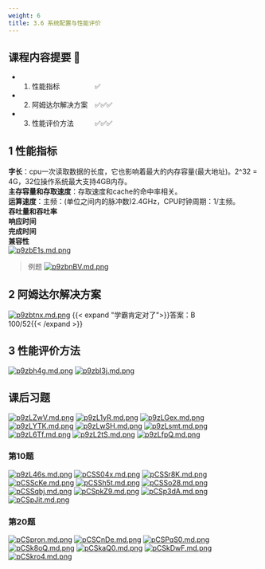 ```yaml
---
weight: 6
title: 3.6 系统配置与性能评价
---
```



## 课程内容提要 🏁
- 1. 性能指标&emsp;&emsp;&emsp;&emsp;&emsp;✅
- 2. 阿姆达尔解决方案&emsp;✅✅✅
- 3. 性能评价方法&emsp;&emsp;&emsp;✅✅✅

## 1 性能指标
**字长**：cpu一次读取数据的长度，它也影响着最大的内存容量(最大地址)。2^32 = 4G，32位操作系统最大支持4GB内存。\
**主存容量和存取速度**：存取速度和cache的命中率相关。\
**运算速度**：主频：(单位之间内的脉冲数)2.4GHz，CPU时钟周期：1/主频。\
**吞吐量和吞吐率**\
**响应时间**\
**完成时间**\
**兼容性**\
[![p9zbE1s.md.png](https://s1.ax1x.com/2023/06/02/p9zbE1s.md.png)](https://imgse.com/i/p9zbE1s)
>例题
[![p9zbnBV.md.png](https://s1.ax1x.com/2023/06/02/p9zbnBV.md.png)](https://imgse.com/i/p9zbnBV)
## 2 阿姆达尔解决方案
[![p9zbtnx.md.png](https://s1.ax1x.com/2023/06/02/p9zbtnx.md.png)](https://imgse.com/i/p9zbtnx)
{{< expand "学霸肯定对了">}}答案：B\
100/52{{< /expand >}}
## 3 性能评价方法
[![p9zbh4g.md.png](https://s1.ax1x.com/2023/06/02/p9zbh4g.md.png)](https://imgse.com/i/p9zbh4g)
[![p9zbI3j.md.png](https://s1.ax1x.com/2023/06/02/p9zbI3j.md.png)](https://imgse.com/i/p9zbI3j)
## 课后习题
[![p9zLZwV.md.png](https://s1.ax1x.com/2023/06/02/p9zLZwV.md.png)](https://imgse.com/i/p9zLZwV)
[![p9zL1yR.md.png](https://s1.ax1x.com/2023/06/02/p9zL1yR.md.png)](https://imgse.com/i/p9zL1yR)
[![p9zLGex.md.png](https://s1.ax1x.com/2023/06/02/p9zLGex.md.png)](https://imgse.com/i/p9zLGex)
[![p9zLYTK.md.png](https://s1.ax1x.com/2023/06/02/p9zLYTK.md.png)](https://imgse.com/i/p9zLYTK)
[![p9zLwSH.md.png](https://s1.ax1x.com/2023/06/02/p9zLwSH.md.png)](https://imgse.com/i/p9zLwSH)
[![p9zLsmt.md.png](https://s1.ax1x.com/2023/06/02/p9zLsmt.md.png)](https://imgse.com/i/p9zLsmt)
[![p9zL6Tf.md.png](https://s1.ax1x.com/2023/06/02/p9zL6Tf.md.png)](https://imgse.com/i/p9zL6Tf)
[![p9zL2tS.md.png](https://s1.ax1x.com/2023/06/02/p9zL2tS.md.png)](https://imgse.com/i/p9zL2tS)
[![p9zLfpQ.md.png](https://s1.ax1x.com/2023/06/02/p9zLfpQ.md.png)](https://imgse.com/i/p9zLfpQ)
### 第10题
[![p9zL46s.md.png](https://s1.ax1x.com/2023/06/02/p9zL46s.md.png)](https://imgse.com/i/p9zL46s)
[![pCSS04x.md.png](https://s1.ax1x.com/2023/06/02/pCSS04x.md.png)](https://imgse.com/i/pCSS04x)
[![pCSSr8K.md.png](https://s1.ax1x.com/2023/06/02/pCSSr8K.md.png)](https://imgse.com/i/pCSSr8K)
[![pCSScKe.md.png](https://s1.ax1x.com/2023/06/02/pCSScKe.md.png)](https://imgse.com/i/pCSScKe)
[![pCSSh5t.md.png](https://s1.ax1x.com/2023/06/02/pCSSh5t.md.png)](https://imgse.com/i/pCSSh5t)
[![pCSSo28.md.png](https://s1.ax1x.com/2023/06/02/pCSSo28.md.png)](https://imgse.com/i/pCSSo28)
[![pCSSqbj.md.png](https://s1.ax1x.com/2023/06/02/pCSSqbj.md.png)](https://imgse.com/i/pCSSqbj)
[![pCSpkZ9.md.png](https://s1.ax1x.com/2023/06/02/pCSpkZ9.md.png)](https://imgse.com/i/pCSpkZ9)
[![pCSp3dA.md.png](https://s1.ax1x.com/2023/06/02/pCSp3dA.md.png)](https://imgse.com/i/pCSp3dA)
[![pCSpJit.md.png](https://s1.ax1x.com/2023/06/02/pCSpJit.md.png)](https://imgse.com/i/pCSpJit)
### 第20题
[![pCSpron.md.png](https://s1.ax1x.com/2023/06/02/pCSpron.md.png)](https://imgse.com/i/pCSpron)
[![pCSCnDe.md.png](https://s1.ax1x.com/2023/06/02/pCSCnDe.md.png)](https://imgse.com/i/pCSCnDe)
[![pCSPqS0.md.png](https://s1.ax1x.com/2023/06/02/pCSPqS0.md.png)](https://imgse.com/i/pCSPqS0)
[![pCSk8oQ.md.png](https://s1.ax1x.com/2023/06/02/pCSk8oQ.md.png)](https://imgse.com/i/pCSk8oQ)
[![pCSkaQ0.md.png](https://s1.ax1x.com/2023/06/02/pCSkaQ0.md.png)](https://imgse.com/i/pCSkaQ0)
[![pCSkDwF.md.png](https://s1.ax1x.com/2023/06/02/pCSkDwF.md.png)](https://imgse.com/i/pCSkDwF)
[![pCSkro4.md.png](https://s1.ax1x.com/2023/06/02/pCSkro4.md.png)](https://imgse.com/i/pCSkro4)





